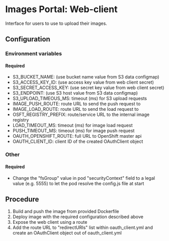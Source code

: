 # Images Portal: Web-client

Interface for users to use to upload their images.

## Configuration

### Environment variables

#### Required

* S3_BUCKET_NAME: (use bucket name value from S3 data configmap)
* S3_ACCESS_KEY_ID: (use access key value from web client secret)
* S3_SECRET_ACCESS_KEY: (use secret key value from web client secret)
* S3_ENDPOINT: (use S3 host value from S3 data configmap)
* S3_UPLOAD_TIMEOUS_MS: timeout (ms) for S3 upload requests
* IMAGE_PUSH_ROUTE: route URL to send the push request to
* IMAGE_LOAD_ROUTE: route URL to send the load request to
* OSFT_REGISTRY_PREFIX: route/service URL to the internal image registry
* LOAD_TIMEOUT_MS: timeout (ms) for image load request
* PUSH_TIMEOUT_MS: timeout (ms) for image push request
* OAUTH_OPENSHIFT_ROUTE: full URL to OpenShift master api
* OAUTH_CLIENT_ID: client ID of the created OAuthClient object

### Other

#### Required

* Change the "fsGroup" value in pod "securityContext" field to a legal value (e.g. 5555) to let the pod resolve the config.js file at start

## Procedure

1. Build and push the image from provided Dockerfile
2. Deploy image with the required configuration described above
3. Expose the web client using a route
4. Add the route URL to "redirectURIs" list within oauth_client.yml and create an OAuthClient object out of oauth_client.yml
